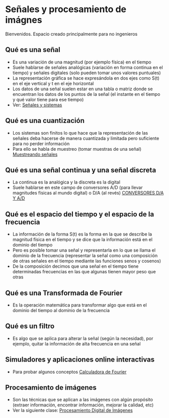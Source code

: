 # Señales y procesamiento de imágnes
Bienvenidos. Espacio creado principalmente para no ingenieros

## Qué es una señal
- Es una variación de una magnitud (por ejemplo física) en el tiempo
- Suele hablarse de señales analógicas (variación en forma continua en el tiempo) y señales digitales (solo pueden tomar unos valores puntuales)
- La representación gráfica se hace expresándola en dos ejes como S(t) en el eje vertical y t en el eje horizontal
- Los datos de una señal suelen estar en una tabla o matriz donde se encuentran los datos de los puntos de la señal (el instante en el tiempo y qué valor tiene para ese tiempo)
- Ver: [Señales y sistemas](https://books.google.com.co/books?id=g2750K3PxRYC&pg=PR31-IA2&lpg=PR31-IA2&dq=que+es+una+se%C3%B1al+variacion+ejemplos&source=bl&ots=f0RCgjgk0K&sig=ACfU3U0oTfWaeHHAtKosN1woaeUK9EIAkw&hl=es-419&sa=X&ved=2ahUKEwj4sfXt-IbqAhWSdN8KHXQnBsE4ChDoATABegQIChAB#v=onepage&q=que%20es%20una%20se%C3%B1al%20variacion%20ejemplos&f=false)

## Qué es una cuantización
- Los sistemas son finitos lo que hace que la representación de las señales deba hacerse de manera cuantizada y limitada pero suficiente para no perder información
- Para ello se habla de muestreo (tomar muestras de una señal) [Muestreando señales](https://www.investigacionyciencia.es/blogs/tecnologia/20/posts/muestreando-seales-primera-parte-10461)

## Qué es una señal continua y una señal discreta
- La continua es la analógica y la discreta es la digital
- Suele hablarse en este campo de conversores A/D (para llevar magnitudes físicas al mundo digital) o D/A (al revés) [CONVERSORES D/A Y A/D](https://www.fceia.unr.edu.ar/enica3/da-ad.pdf)

## Qué es el espacio del tiempo y el espacio de la frecuencia
- La información de la forma S(t) es la forma en la que se describe la magnitud física en el tiempo y se dice que la información está en el dominio del tiempo
- Pero es posible tomar una señal y representarla en lo que se llama el dominio de la frecuencia (representar la señal como una composición de otras señales en el tiempo mediante las funciones senos y cosenos)
- De la composición decimos que una señal en el tiempo tiene determinadas frecuencias en las que algunas tienen mayor peso que otras

## Qué es una Transformada de Fourier
- Es la operación matemática para transformar algo que está en el dominio del tiempo al dominio de la frecuencia

## Qué es un filtro
- Es algo que se aplica para alterar la señal (según la necesidad), por ejemplo, quitar la información de alta frecuencia en una señal

## Simuladores y aplicaciones online interactivas
- Para probar algunos conceptos [Calculadora de Fourier](https://www.mathstools.com/section/main/fourier_series_online#.XukOHaJ7k_4)

## Procesamiento de imágenes
- Son las técnicas que se aplican a las imágenes con algún propósito (extraer información, encontrar información, mejorar la calidad, etc)
- Ver la siguiente clase: [Procesamiento Digital de Imágenes](http://www.exa.unicen.edu.ar/catedras/pdi/FILES/TE/CP1.pdf)

